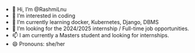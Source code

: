- 👋 Hi, I’m @RashmiLnu
- 👀 I’m interested in coding
- 🌱 I’m currently learning docker, Kubernetes, Django, DBMS
- 💞️ I’m looking for the 2024/2025 internship / Full-time job opportunities.
- 📫 I am currently a Masters student and looking for internships.
- 😄 Pronouns: she/her
  


